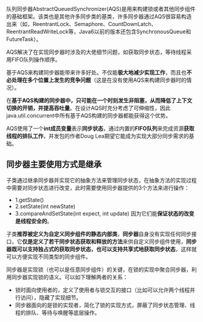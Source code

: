 队列同步器AbstractQueuedSynchronizer(AQS)是用来构建锁或者其他同步组件的基础框架。该类也是其他许多同步类的基类，许多同步器通过AQS很容易构造出来（如，ReentrantLock、Semaphore、CountDownLatch、ReentrantReadWriteLock等，Java6以前的版本还包含SynchronousQueue和FutureTask）。

AQS解决了在实现同步器时涉及的大佬细节问题，如获取同步状态，等待线程采用FIFO队列操作顺序。

基于AQS来构建同步器能带来许多好处。不仅能**极大地减少实现工作**，而且也**不必处理在多个位置上发生的竞争问题**（这是在没有使用AQS来构建同步器时的情况）。

在**基于AQS构建的同步器中，只可能在一个时刻发生非阻塞，从而降低了上下文切换的开销，并提高吞吐量**。在设计AQS时充分考虑了可伸缩性，因此java.util.concurrent中所有基于AQS构建的同步器都能获得这个优势。

AQS使用了一个**int成员变量**表示**同步状态**，通过内置的**FIFO队列**来完成资源**获取线程的排队工作**，并发包的作者Doug Lea期望它能成为实现大部分同步需求的基础。

## 同步器主要使用方式是继承

子类通过继承同步器并实现它的抽象方法来管理同步状态，在抽象方法的实现过程中需要对同步状态进行改变，此时需要使用同步器提供的3个方法来进行操作：
- 1.getState()
- 2.setState(int newState)
- 3.compareAndSetState(int expect, int update)
因为它们能**保证状态的改变是线程安全的**。

子类**推荐被定义为自定义同步组件的静态内部类**，**同步器**自身没有实现任何同步接口，它**仅是定义了若干同步状态获取和释放的方法**来供自定义同步组件使用，**同步器既可以支持独占式的获取同步状态，也可以支持共享式地获取同步状态**，这样就可以方便实现不同类型的同步组件。


同步器是实现锁（也可以是任意同步组件）的关键，在锁的实现中聚合同步器，利用同步器实现锁的语义。可以如下理解两者的关系：
- 锁时面向使用者的，定义了使用者与锁交互的接口（比如可以允许两个线程并行访问），隐藏了实现细节。
- 同步器面向的是锁的实现者，简化了锁的实现方式，屏蔽了同步状态管理、线程的排队、等待与唤醒等底层操作。